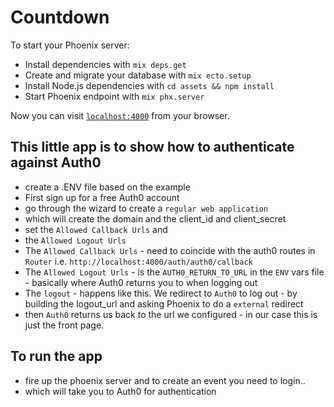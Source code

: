 # Countdown

To start your Phoenix server:

- Install dependencies with `mix deps.get`
- Create and migrate your database with `mix ecto.setup`
- Install Node.js dependencies with `cd assets && npm install`
- Start Phoenix endpoint with `mix phx.server`

Now you can visit [`localhost:4000`](http://localhost:4000) from your browser.

## This little app is to show how to authenticate against Auth0

- create a .ENV file based on the example
- First sign up for a free Auth0 account
- go through the wizard to create a `regular web application`
- which will create the domain and the client_id and client_secret
- set the `Allowed Callback Urls` and
- the `Allowed Logout Urls`
- The `Allowed Callback Urls` - need to coincide with the auth0 routes in `Router` i.e. `http://localhost:4000/auth/auth0/callback`
- The `Allowed Logout Urls` - is the `AUTH0_RETURN_TO_URL` in the `ENV` vars file - basically where Auth0 returns you to when logging out
- The `logout` - happens like this. We redirect to `Auth0` to log out - by building the logout_url and asking Phoenix to do a `external` redirect
- then `Auth0` returns us back to the url we configured - in our case this is just the front page.

## To run the app

- fire up the phoenix server and to create an event you need to login..
- which will take you to Auth0 for authentication
